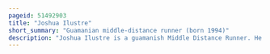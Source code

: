 ```yaml
---
pageid: 51492903
title: "Joshua Ilustre"
short_summary: "Guamanian middle-distance runner (born 1994)"
description: "Joshua Ilustre is a guamanish Middle Distance Runner. He competed in the Men's 800 Metres at the 2016 Summer Olympics but was disqualified for a lane Infringement during his Heat."
---
```

